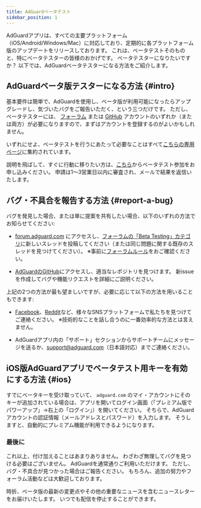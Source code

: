 ```yaml
---
title: AdGuardベータテスト
sidebar_position: 1
---
```


AdGuardアプリは、すべての主要プラットフォーム（iOS/Android/Windows/Mac）に対応しており、定期的に各プラットフォーム版のアップデートをリリースしております。 これは、ベータテストそのものと、特にベータテスターの皆様のおかげです。 ベータテスターになりたいですか？ 以下では、AdGuardベータテスターになる方法をご紹介します。

## AdGuardベータ版テスターになる方法 {#intro}

基本要件は簡単で、AdGuardを使用し、ベータ版が利用可能になったらアップグレードし、気づいたバグをご報告いただく、という三つだけです。 ただし、ベータテスターには、 [フォーラム](https://forum.adguard.com/index.php) または [GitHub](https://github.com/) アカウントのいずれか（または両方）が必要になりますので、まずはアカウントを登録するのがよいかもしれません。

いずれにせよ、ベータテストを行うにあたって必要なことはすべて[こちらの専用ページ](https://adguard.com/en/beta.html)に集約されています。

説明を飛ばして、すぐに行動に移りたい方は、[こちら](https://surveys.adguard.com/beta_testing_program/form.html)からベータテスト参加をお申し込みください。 申請は1〜3営業日以内に審査され、メールで結果を返信いたします。

## バグ・不具合を報告する方法 {#report-a-bug}

バグを発見した場合、または単に提案を共有したい場合、以下のいずれの方法でお知らせてください:

- [forum.adguard.com](https://forum.adguard.com/index.php) にアクセスし、[フォーラムの「Beta Testing」カテゴリ](https://forum.adguard.com/index.php?categories/48/)に新しいスレッドを投稿してください（または同じ問題に関する既存のスレッドを見つけてください）。 ※事前に[フォーラムルール](https://forum.adguard.com/index.php?threads/14859/)をおご確認ください。

- [AdGuardのGitHub](https://github.com/AdguardTeam/)にアクセスし、適当なレポジトリを見つけます。 新issueを作成してバグや機能リクエストを詳細にご説明ください。

上記の2つの方法が最も望ましいですが、必要に応じて以下の方法を用いることもできます:

- [Facebook](https://www.facebook.com/AdguardEn/)、[Reddit](https://www.reddit.com/r/Adguard/)など、様々なSNSプラットフォームで私たちを見つけてご連絡ください。 ※技術的なことを話し合うのに一番効率的な方法とは言えません。

- AdGuardアプリ内の「サポート」セクションからサポートチームにメッセージを送るか、[support@adguard.com](mailto:support@adguard.com)（日本語対応）までご連絡ください。

## iOS版AdGuardアプリでベータテスト用キーを有効にする方法 {#ios}

すでにベータキーを受け取っていて、 `adguard.com` のマイ・アカウントにそのキーが追加されている場合は、アプリを開いてログイン画面（「プレミアム版でパワーアップ」→右上の「ログイン」）を開いてください。 そちらで、AdGuard アカウントの認証情報（メールアドレスとパスワード）を入力します。 そうしますと、自動的にプレミアム機能が利用できるようになります。

### 最後に

これ以上、付け加えることはあまりありません。 わざわざ無理してバグを見つける必要はございません。 AdGuardを通常通りご利用いただけます。 ただし、バグ・不具合が見つかった場合はご報告ください。 もちろん、追加の努力やフォーラム活動などは大歓迎しております。

時折、ベータ版の最新の変更点やその他の重要なニュースを含むニュースレターをお届けいたします。 いつでも配信を停止することができます。
